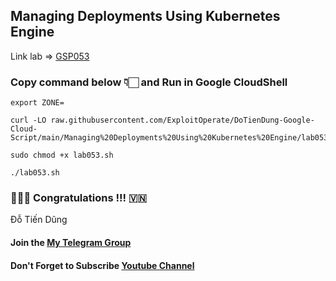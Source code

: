 ## Managing Deployments Using Kubernetes Engine
 Link lab => [GSP053](https://www.cloudskillsboost.google/course_templates/783/labs/408508)


### Copy command below 👇🏻 and Run in Google CloudShell
```
export ZONE=
```
```
curl -LO raw.githubusercontent.com/ExploitOperate/DoTienDung-Google-Cloud-Script/main/Managing%20Deployments%20Using%20Kubernetes%20Engine/lab053.sh

sudo chmod +x lab053.sh

./lab053.sh
```

### 💪🇻🇳 Congratulations !!! 🇻🇳

Đỗ Tiến Dũng
#### Join the [My Telegram Group](https://t.me/CCNP300_410) 
#### Don't Forget to Subscribe [Youtube Channel](https://www.youtube.com/c/ExploitOperate?sub_confirmation=1)

